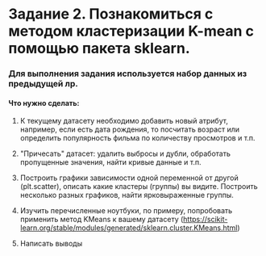 # Задание 2. Познакомиться с методом кластеризации K-mean с помощью пакета sklearn. 

### Для выполнения задания используется набор данных из предыдущей лр.

#### Что нужно сделать:
   1. К текущему датасету необходимо добавить новый атрибут, например, если есть дата рождения, то посчитать возраст или определить популярность фильма по количеству просмотров и т.п.

   2. "Причесать" датасет: удалить выбросы и дубли, обработать пропущенные значения, найти кривые данные и т.п.

   3. Построить графики зависимости одной переменной от другой (plt.scatter), описать какие кластеры (группы) вы видите. Построить несколько разных графиков, найти ярковыраженные группы.

   4. Изучить перечисленные ноутбуки, по примеру, попробовать применить метод KMeans к вашему датасету (https://scikit-learn.org/stable/modules/generated/sklearn.cluster.KMeans.html)

   5. Написать выводы